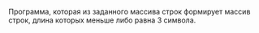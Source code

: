 Программа, которая из заданного массива строк формирует массив строк, длина которых меньше либо равна 3 символа.
